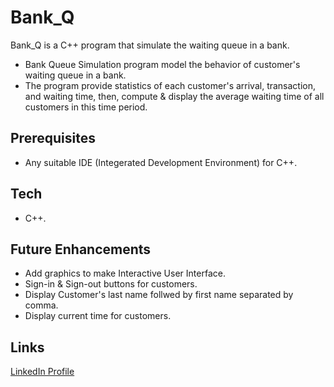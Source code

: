# Bank_Q
Bank_Q is a C++ program that simulate the waiting queue in a bank.
* Bank Queue Simulation program model the behavior of customer's waiting queue in a bank.
* The program provide statistics of each customer's arrival, transaction, and waiting time, then, compute & display the average waiting time of all customers in this time period.
## Prerequisites
* Any suitable IDE (Integerated Development Environment) for C++. 
## Tech
* C++. 
## Future Enhancements 
* Add graphics to make Interactive User Interface. 
* Sign-in & Sign-out buttons for customers.
* Display Customer's last name follwed by first name separated by comma. 
* Display current time for customers. 
## Links
[LinkedIn Profile](https://www.linkedin.com/in/singhperry01/)
